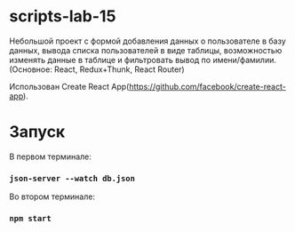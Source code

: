 # scripts-lab-15
Небольшой проект с формой добавления данных о пользователе в базу данных, вывода списка пользователей в виде таблицы, возможностью изменять данные в таблице и фильтровать вывод по имени/фамилии. (Основное: React, Redux+Thunk, React Router)

Использован Create React App(https://github.com/facebook/create-react-app).

# Запуск
В первом терминале:
### `json-server --watch db.json`
Во втором терминале:
### `npm start`
